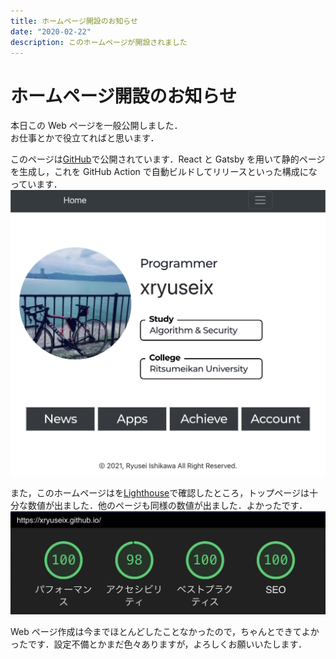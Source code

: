 ```yaml
---
title: ホームページ開設のお知らせ
date: "2020-02-22"
description: このホームページが開設されました
---
```


# ホームページ開設のお知らせ

本日この Web ページを一般公開しました．  
お仕事とかで役立てればと思います．

このページは[GitHub](https://github.com/xryuseix/xryuseix.github.io)で公開されています．React と Gatsby を用いて静的ページを生成し，これを GitHub Action で自動ビルドしてリリースといった構成になっています．  
![top](./top.png)

また，このホームページはを[Lighthouse](https://chrome.google.com/webstore/detail/lighthouse/blipmdconlkpinefehnmjammfjpmpbjk?hl=ja)で確認したところ，トップページは十分な数値が出ました．他のページも同様の数値が出ました．よかったです．  
![lighthouse](./lighthouse.png)

Web ページ作成は今までほとんどしたことなかったので，ちゃんとできてよかったです．設定不備とかまだ色々ありますが，よろしくお願いいたします．
